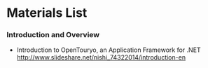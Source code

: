 # Materials List
### Introduction and Overview
- Introduction to OpenTouryo, an Application Framework for .NET  
http://www.slideshare.net/nishi_74322014/introduction-en